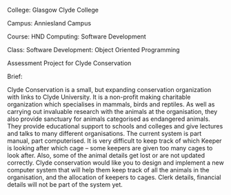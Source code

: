 College: Glasgow Clyde College

Campus: Anniesland Campus

Course: HND Computing: Software Development

Class: Software Development: Object Oriented Programming

Assessment Project for Clyde Conservation

Brief:

Clyde Conservation is a small, but expanding conservation organization with links to Clyde University. It is a non-profit 
making charitable organization which specialises in mammals, birds and reptiles. As well as carrying out invaluable research 
with the animals at the organisation, they also provide sanctuary for animals categorised as endangered animals. They provide 
educational support to schools and colleges and give lectures and talks to many different organisations. The current system 
is part manual, part computerised. It is very difficult to keep track of which Keeper is looking after which cage – some 
keepers are given too many cages to look after.  Also, some of the animal details get lost or are not updated correctly. Clyde 
conservation would like you to design and implement a new computer system that will help them keep track of all the animals in 
the organisation, and the allocation of keepers to cages.  Clerk details, financial details will not be part of the system yet.
